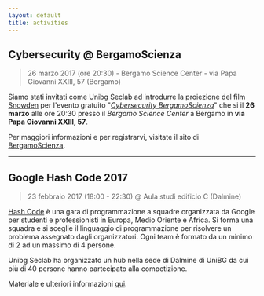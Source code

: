 ```yaml
---
layout: default
title: activities
---
```


## Cybersecurity @ BergamoScienza

> 26 marzo 2017 (ore 20:30) - Bergamo Science Center - via Papa Giovanni XXIII, 57 (Bergamo)

Siamo stati invitati come Unibg Seclab ad introdurre la proiezione del film
[Snowden](http://www.imdb.com/title/tt3774114/) per l'evento gratuito
"[*Cybersecurity BergamoScienza*](https://goo.gl/wwoZqk)" che si il **26 marzo**
alle ore 20:30 presso il *Bergamo Science Center* a Bergamo in **via Papa
Giovanni XXIII, 57**.

Per maggiori informazioni e per registrarvi, visitate il sito di
[BergamoScienza](https://goo.gl/wwoZqk).

-------------------------------------------------------------------------------

## Google Hash Code 2017

> 23 febbraio 2017 (18:00 - 22:30) @ Aula studi edificio C (Dalmine)

[Hash Code](https://hashcode.withgoogle.com) è una gara di programmazione a
squadre organizzata da Google per studenti e professionisti in Europa, Medio
Oriente e Africa. Si forma una squadra e si sceglie il linguaggio di
programmazione per risolvere un problema assegnato dagli organizzatori. Ogni
team è formato da un minimo di 2 ad un massimo di 4 persone.

Unibg Seclab ha organizzato un hub nella sede di Dalmine di UniBG da cui più
di 40 persone hanno partecipato alla competizione.

Materiale e ulteriori informazioni [qui](/activity/hashcode).

